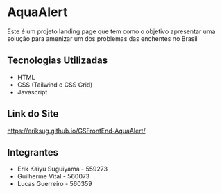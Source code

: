 # AquaAlert
Este é um projeto landing page que tem como o objetivo apresentar uma solução para amenizar um dos problemas das enchentes no Brasil
## Tecnologias Utilizadas
- HTML
- CSS (Tailwind e CSS Grid)
- Javascript
## Link do Site
https://eriksug.github.io/GSFrontEnd-AquaAlert/

## Integrantes
- Erik Kaiyu Suguiyama - 559273 
- Guilherme Vital - 560073
- Lucas Guerreiro - 560359
